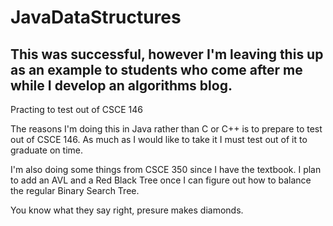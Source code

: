 # JavaDataStructures

## This was successful, however I'm leaving this up as an example to students who come after me while I develop an algorithms blog.

Practing to test out of CSCE 146

The reasons I'm doing this in Java rather than C or C++ is to prepare to test out of CSCE 146. As much as I would like to take it I must test out of it to graduate on time.

I'm also doing some things from CSCE 350 since I have the textbook. I plan to add an AVL and a Red Black Tree once I can figure out how to balance the regular Binary Search Tree.

You know what they say right, presure makes diamonds.
